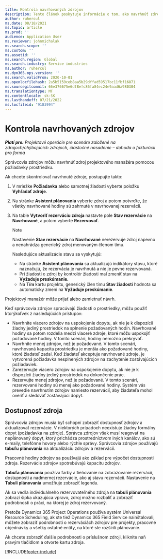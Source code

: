 ```yaml
---
title: Kontrola navrhovaných zdrojov
description: Tento článok poskytuje informácie o tom, ako navrhnúť zdroje projektu.
author: ruhercul
ms.date: 08/18/2021
ms.topic: article
ms.prod: ''
audience: Application User
ms.reviewer: johnmichalak
ms.search.scope: ''
ms.custom: ''
ms.assetid: ''
ms.search.region: Global
ms.search.industry: Service industries
ms.author: ruhercul
ms.dyn365.ops.version: ''
ms.search.validFrom: 2020-10-01
ms.openlocfilehash: 2a5b5159ceb8aa5b29dffad59517bc11fbf16871
ms.sourcegitcommit: 66e376675e6df8efc86fa84ec24e9aad6a980304
ms.translationtype: MT
ms.contentlocale: sk-SK
ms.lasthandoff: 07/21/2022
ms.locfileid: "9183994"
---
```

# <a name="review-proposed-resources"></a>Kontrola navrhovaných zdrojov

_**Platí pre:** Projektové operácie pre scenáre založené na zdrojoch/chýbajúcich zdrojoch, čiastočné nasadenie – dohoda o fakturácii pro forma_

Správcovia zdrojov môžu navrhnúť zdroj projektového manažéra pomocou požiadavky prostriedku.

Ak chcete skontrolovať navrhnuté zdroje, postupujte takto:

1. V mriežke **Požiadavka** alebo samotnej žiadosti vyberte položku **Vyhľadať zdroje**.
2. Na stránke **Asistent plánovania** vyberte zdroj a potom potvrďte, že všetky navrhované hodiny sú zahrnuté v navrhovanej rezervácii.
3. Na table **Vytvoriť rezerváciu zdroja** nastavte pole **Stav rezervácie** na **Navrhované**, a potom vyberte **Rezervovať**.

    > [!NOTE]
    > Nastavenie **Stav rezervácie** na **Navrhované** nerezervuje zdroj napevno a nenahrádza generický zdroj menovaným členom tímu.

    Nasledujúce aktualizácie stavu sa vyskytujú:

    - Na stránke **Asistent plánovania** sa aktualizujú indikátory stavu, ktoré naznačujú, že rezervácia je navrhnutá a nie je pevne rezervovaná.
    - Pri žiadosti o zdroj by kontrolór žiadosti mal zmeniť stav na **Vyžaduje preskúmanie**.
    - Na **Tím** kartu projektu, generický člen tímu **Stav žiadosti** hodnota sa automaticky zmení na **Vyžaduje preskúmanie**.

Projektový manažér môže prijať alebo zamietnuť návrh.

Keď správcovia zdrojov spracúvajú žiadosti o prostriedky, môžu použiť ktorýkoľvek z nasledujúcich prístupov:

- Navrhnite viacero zdrojov na uspokojenie dopytu, ak nie je k dispozícii žiadny jediný prostriedok na splnenie požadovaných hodín. Navrhované hodiny sa potom rozdelia medzi viaceré zdroje, ktoré môžu uspokojiť požadované hodiny. V tomto scenári, hodiny nemožno prekrývať.
- Navrhnite menej zdrojov, než je požadované. V tomto scenári, navrhovaná kapacita prostriedku je menšia ako požadované hodiny, ktoré žiadateľ zadal. Keď žiadateľ akceptuje navrhované zdroje, je vytvorená požiadavka nesplnených zdrojov na zachytenie zostávajúcich požiadaviek.
- Zarezervujte viacero zdrojov na uspokojenie dopytu, ak nie je k dispozícii žiadny jediný prostriedok na dokončenie prác.
- Rezervujte menej zdrojov, než je požadované. V tomto scenári, rezervované hodiny sú menej ako požadované hodiny. Systém vás prevedie navrhnutím zdrojov namiesto rezervácií, aby žiadateľa mohol overiť a sledovať zostávajúci dopyt.

## <a name="resource-availability"></a>Dostupnosť zdroja

Správcovia zdrojov musia byť schopní zobraziť dostupnosť zdrojov a aktualizovať rezervácie. V niektorých prípadoch neexistuje žiadny formálny dopyt (požiadavka na zdroje). Správca zdrojov však musí reagovať na neplánovaný dopyt, ktorý prichádza prostredníctvom iných kanálov, ako sú e-maily, telefónne hovory alebo rýchle správy. Správcovia zdrojov používajú **tabuľu plánovania** na aktualizáciu zdrojov a rezervácií.

Pracovné hodiny zdrojov sa používajú ako základ pre výpočet dostupnosti zdroja. Rezervácie zdrojov spotrebúvajú kapacitu zdrojov.

**Tabuľa plánovania** používa farby a tieňovanie na zobrazovanie rezervácií, dostupnosti a nadmernej rezervácie, ako aj stavu rezervácií. Nastavenie na **Tabuli plánovania** umožňuje zobraziť legendu.

Ak sa vedľa individuálneho rezervovateľného zdroja na **tabuli plánovania** zobrazí šípka ukazujúca vpravo, zdroj možno rozbaliť a zobraziť podrobnosti o práci, na ktorej je zdroj rezervovaný.

Pretože Dynamics 365 Project Operations používa systém Universal Resource Scheduling, ak ste tiež Dynamics 365 Field Service nainštalovali, môžete zobraziť podrobnosti o rezerváciách zdrojov pre projekty, pracovné objednávky a všetky ostatné entity, na ktoré ste rozšírili plánovanie.

Ak chcete zobraziť ďalšie podrobnosti o príslušnom zdroji, kliknite naň pravým tlačidlom a otvorte kartu zdroja.



[!INCLUDE[footer-include](../includes/footer-banner.md)]
